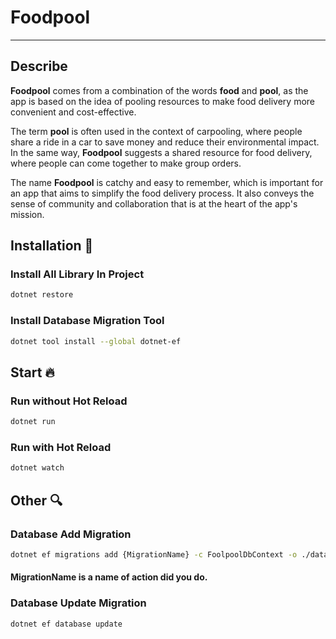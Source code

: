 # Foodpool
---
## Describe
**Foodpool** comes from a combination of the words **food** and **pool**, as the app is based on the idea of pooling resources to make food delivery more convenient and cost-effective.

The term **pool** is often used in the context of carpooling, where people share a ride in a car to save money and reduce their environmental impact. In the same way, **Foodpool** suggests a shared resource for food delivery, where people can come together to make group orders.

The name **Foodpool** is catchy and easy to remember, which is important for an app that aims to simplify the food delivery process. It also conveys the sense of community and collaboration that is at the heart of the app's mission. 

## Installation 🔨

### Install All Library In Project
```bash
dotnet restore
```

### Install Database Migration Tool
```bash
dotnet tool install --global dotnet-ef
```

## Start 🔥

### Run without Hot Reload
```bash
dotnet run
```

### Run with Hot Reload
```bash
dotnet watch
```

## Other 🔍

### Database Add Migration
```bash
dotnet ef migrations add {MigrationName} -c FoolpoolDbContext -o ./data/migrations
```
#### MigrationName is a name of action did you do.

### Database Update Migration
```bash
dotnet ef database update
```